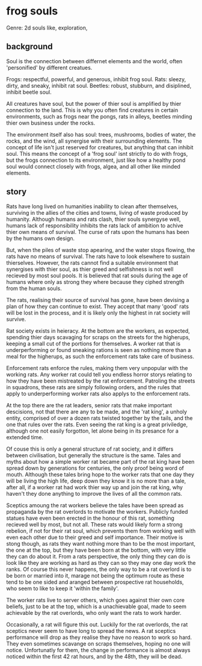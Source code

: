 # frog souls

Genre: 2d souls like, exploration,


## background

Soul is the connection between differnet elements and the world, often 'personified' by different creatues. 

Frogs: respectful, powerful, and generous, inhibit frog soul.
Rats: sleezy, dirty, and sneaky, inhibit rat soul.
Beetles: robust, stubburn, and disiplined, inhibit beetle soul.

All creatures have soul, but the power of thier soul is amplified by thier connection to the land. This is why you often find creatures in certain environments, such as frogs near the pongs, rats in alleys, beetles minding thier own business under the rocks.

The environment itself also has soul: trees, mushrooms, bodies of water, the rocks, and the wind, all synergise with their surrounding elements. The concept of life isn't just reserved for creatures, but anything that can inhibit soul. This means the concept of a 'frog soul' isnt strictly to do with frogs, but the frogs connection to its environment, just like how a healthy pond soul would connect closely with frogs, algea, and all other like minded elements.

## story

Rats have long lived on humanities inability to clean after themselves, surviving in the allies of the cities and towns, living of waste produced by humanity. Although humans and rats clash, thier souls synergyse well, humans lack of responsibility inhibits the rats lack of ambition to achive thier own means of survival. The curse of rats upon the humans has been by the humans own design.

But, when the piles of waste stop apearing, and the water stops flowing, the rats have no means of survival. The rats have to look elsewhere to sustain thierselves. However, the rats cannot find a suitable environment that synergises with thier soul, as thier greed and selfishness is not well recieved by most soul pools. It is believed that rat souls during the age of humans where only as strong they where because they ciphed strength from the human souls.

The rats, realising their source of survival has gone, have been devising a plan of how they can continue to exist. They accept that many 'good' rats will be lost in the process, and it is likely only the highest in rat society will survive. 

Rat society exists in heieracy. At the bottom are the workers, as expected, spending thier days scavaging for scraps on the streets for the higherups, keeping a small cut of the portions for themselves. A worker rat that is underperforming or found sneaking rations is seen as nothing more than a meal for the higherups, as such the enforcement rats take care of business. 

Enforcement rats enforce the rules, making them very unpopular with the working rats. Any worker rat could tell you endless horror storys relating to how they have been mistreated by the rat enforcement. Patroling the streets in squadrons, these rats are simply following orders, and the rules that apply to underperforming worker rats also applys to the enforcement rats.

At the top there are the rat leaders, senior rats that make important descisions, not that there are any to be made, and the 'rat king', a unholy entity, comprised of over a dozen rats twisted together by the tails, and the one that rules over the rats. Even seeing the rat king is a great priviledge, although one not easily forgotton, let alone being in its presance for a extended time.

Of couse this is only a general structure of rat society, and it differs between civilisation, but generally the structure is the same. Tales and myths about how a simple worker rat became part of the rat king have been spread down by generations for centuries, the only proof being word of mouth. Although these tales bring hope to the worker rats that one day they will be living the high life, deep down they know it is no more than a tale, after all, if a worker rat had work thier way up and join the rat king, why haven't they done anything to improve the lives of all the common rats.

Sceptics amoung the rat workers believe the tales have been spread as propaganda by the rat overlords to motivate the workers. Publicly funded statues have even been erected in the honour of this rat, something recieved well by most, but not all. These rats would likely form a strong rebelion, if not for their rat soul, which prevents them from working well with even each other due to their greed and self importance. Their motive is stong though, as rats they want nothing more than to be the most important, the one at the top, but they have been born at the bottom, with very little they can do about it. From a rats perspective, the only thing they can do is look like they are working as hard as they can so they may one day work the ranks. Of course this never happens, the only way to be a rat overlord is to be born or married into it, marage not being the optimum route as these tend to be one sided and aranged between prospective rat households, who seem to like to keep it 'within the family'. 

The worker rats live to server others, which goes against thier own core beliefs, just to be at the top, which is a unachievable goal, made to seem achievable by the rat overlords, who only want the rats to work harder. 

Occasionally, a rat will figure this out. Luckily for the rat overlords, the rat sceptics never seem to have long to spread the news. A rat sceptics performance will drop as they realise they have no reason to work so hard. They even sometimes scavange on scraps themselves, hoping no one will notice. Unfortunatly for them, the change in performance is  almost always noticed within the first 42 rat hours, and by the 48th, they will be dead.